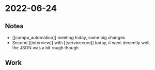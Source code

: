 # 2022-06-24
## Notes
- [[compu_automation]] meeting today, some big changes
- Second [[interview]] with [[servicecore]] today, it went decently well, the JSON was a bit rough though

## Work
